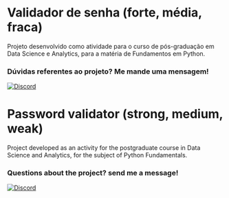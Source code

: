 # Validador de senha (forte, média, fraca)

Projeto desenvolvido como atividade para o curso de pós-graduação em Data Science e Analytics, para a matéria de Fundamentos em Python.

### Dúvidas referentes ao projeto? Me mande uma mensagem!

[![Discord](https://img.shields.io/badge/Discord-FFF?style=for-the-badge&logo=discord&logoColor=000)](https://www.discord.com/in/gfmgea/)

# Password validator (strong, medium, weak)

Project developed as an activity for the postgraduate course in Data Science and Analytics, for the subject of Python Fundamentals.

### Questions about the project? send me a message!

[![Discord](https://img.shields.io/badge/Discord-FFF?style=for-the-badge&logo=discord&logoColor=000)](https://www.discord.com/in/gfmgea/)
